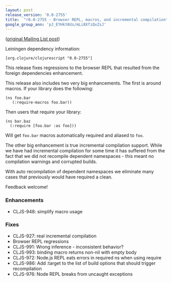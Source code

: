 ```yaml
---
layout: post
release_version: '0.0-2755'
title:  "r0.0-2755 - Browser REPL, macros, and incremental compilation"
google_group_ann: 'pJ_EYHkYAUs/mLi8XfiQxZsJ'
---
```


([original Mailing List post](https://groups.google.com/d/msg/clojurescript/FoiqNV5nunQ/xoZ9mD94hpAJ))

Leiningen dependency information:

    [org.clojure/clojurescript "0.0-2755"]

This release fixes regressions to the browser REPL that resulted
from the foreign dependencies enhancement.

This release also includes two very big enhancements. The first
is around macros. If your library does the following:

    (ns foo.bar
       (:require-macros foo.bar))

Then users that require your library:

    (ns bar.baz
      (:require [foo.bar :as foo]))

Will get  `foo.bar` macros automatically required and aliased
to `foo`.

The other big enhancement is true incremental compilation
support. While we have had incremental compilation for some time
it has suffered from the fact that we did not recompile dependent
namespaces - this meant no compilation warnings and corrupted builds.

With auto recompilation of dependent namespaces we eliminate
many cases that previously would have required a clean.

Feedback welcome!

### Enhancements
* CLJS-948: simplify macro usage

### Fixes
* CLJS-927: real incremental compilation
* Browser REPL regressions
* CLJS-991: Wrong inference - inconsistent behavior?
* CLJS-993: binding macro returns non-nil with empty body
* CLJS-972: Node.js REPL eats errors in required ns when using require
* CLJS-986: Add :target to the list of build options that should trigger recompilation
* CLJS-976: Node REPL breaks from uncaught exceptions
